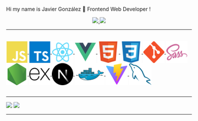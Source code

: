 <span>Hi my name is Javier González 👋
Frontend Web Developer </span>
!
<div align="center">
  <a href="https://github.com/javiergp23">
  <img height="200em" src="https://github-readme-stats.vercel.app/api?username=javiergp23&show_icons=true&theme=dark&include_all_commits=true&count_private=true"/>
  <img height="200em" src="https://github-readme-stats.vercel.app/api/top-langs/?username=javiergp23&layout=compact&langs_count=7&theme=dark"/>
</div>
  <hr>
<div style="display: inline_block;"><br>
  <img align="center" alt="-Js" height="60" width="58" src="https://raw.githubusercontent.com/devicons/devicon/master/icons/javascript/javascript-plain.svg">
  <img align="center" alt="-Ts" height="60" width="58" src="https://raw.githubusercontent.com/devicons/devicon/master/icons/typescript/typescript-plain.svg">
  <img align="center" alt="-React" height="60" width="58" src="https://raw.githubusercontent.com/devicons/devicon/master/icons/react/react-original.svg">
  <img align="center" alt="-Vue" height="60" width="58" src="https://raw.githubusercontent.com/devicons/devicon/master/icons/vuejs/vuejs-original.svg">
  <img align="center" alt="-HTML" height="60" width="58" src="https://raw.githubusercontent.com/devicons/devicon/master/icons/html5/html5-original.svg">
  <img align="center" alt="-CSS" height="60" width="58" src="https://raw.githubusercontent.com/devicons/devicon/master/icons/css3/css3-original.svg">
  <img align="center" alt="-CSS" height="60" width="58" src="https://raw.githubusercontent.com/devicons/devicon/master/icons/git/git-original.svg">
  <img align="center" alt="-SASS" height="60" width="58" src="https://raw.githubusercontent.com/devicons/devicon/master/icons/sass/sass-original.svg">
  <img align="center" alt="-NODE" height="60" width="58" src="https://raw.githubusercontent.com/devicons/devicon/master/icons/nodejs/nodejs-original.svg">
  <img align="center" alt="-express" height="60" width="58" src="https://raw.githubusercontent.com/devicons/devicon/master/icons/express/express-original.svg">
  <img align="center" alt="-nextjs" height="60" width="58" src="https://raw.githubusercontent.com/devicons/devicon/master/icons/nextjs/nextjs-original.svg">
  <img align="center" alt="-express" height="60" width="80" src="https://raw.githubusercontent.com/devicons/devicon/master/icons/docker/docker-original.svg">
  <img align="center" alt="-express" height="60" width="60" src="https://raw.githubusercontent.com/devicons/devicon/master/icons/vitejs/vitejs-original.svg">
  <img align="center" alt="-express" height="60" width="60" src="https://raw.githubusercontent.com/devicons/devicon/master/icons/mysql/mysql-original.svg">
   
</div>
  
<br>
  
<hr>
 
<div> 
  
  <a href = "mailto:javiergonzalezp23@gmail.com"><img src="https://img.shields.io/badge/-Gmail-%23333?style=for-the-badge&logo=gmail&logoColor=white" target="_blank"></a>
  <a href="https://www.linkedin.com/in/javier-gonz%C3%A1lez-padilla-725265b5/" target="_blank"><img src="https://img.shields.io/badge/-LinkedIn-%230077B5?style=for-the-badge&logo=linkedin&logoColor=white" target="_blank"></a> 
  <hr>
 
 
 
</div>
